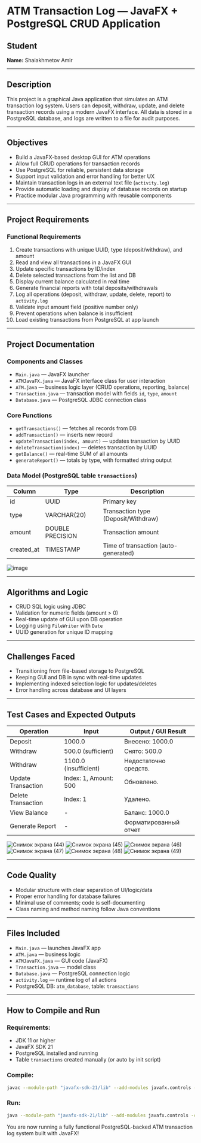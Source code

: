 # ATM Transaction Log — JavaFX + PostgreSQL CRUD Application

## Student
**Name:** Shaiakhmetov Amir

---

## Description
This project is a graphical Java application that simulates an ATM transaction log system. Users can deposit, withdraw, update, and delete transaction records using a modern JavaFX interface. All data is stored in a PostgreSQL database, and logs are written to a file for audit purposes.

---

## Objectives
- Build a JavaFX-based desktop GUI for ATM operations
- Allow full CRUD operations for transaction records
- Use PostgreSQL for reliable, persistent data storage
- Support input validation and error handling for better UX
- Maintain transaction logs in an external text file (`activity.log`)
- Provide automatic loading and display of database records on startup
- Practice modular Java programming with reusable components

---

## Project Requirements
### Functional Requirements
1. Create transactions with unique UUID, type (deposit/withdraw), and amount
2. Read and view all transactions in a JavaFX GUI
3. Update specific transactions by ID/index
4. Delete selected transactions from the list and DB
5. Display current balance calculated in real time
6. Generate financial reports with total deposits/withdrawals
7. Log all operations (deposit, withdraw, update, delete, report) to `activity.log`
8. Validate input amount field (positive number only)
9. Prevent operations when balance is insufficient
10. Load existing transactions from PostgreSQL at app launch

---

## Project Documentation
### Components and Classes
- `Main.java` — JavaFX launcher
- `ATMJavaFX.java` — JavaFX interface class for user interaction
- `ATM.java` — business logic layer (CRUD operations, reporting, balance)
- `Transaction.java` — transaction model with fields `id`, `type`, `amount`
- `Database.java` — PostgreSQL JDBC connection class

### Core Functions
- `getTransactions()` — fetches all records from DB
- `addTransaction()` — inserts new record
- `updateTransaction(index, amount)` — updates transaction by UUID
- `deleteTransaction(index)` — deletes transaction by UUID
- `getBalance()` — real-time SUM of all amounts
- `generateReport()` — totals by type, with formatted string output

### Data Model (PostgreSQL table `transactions`)
| Column       | Type              | Description                         |
|--------------|-------------------|-------------------------------------|
| id           | UUID              | Primary key                         |
| type         | VARCHAR(20)       | Transaction type (Deposit/Withdraw) |
| amount       | DOUBLE PRECISION  | Transaction amount                  |
| created_at   | TIMESTAMP         | Time of transaction (auto-generated)|

![image](https://github.com/user-attachments/assets/b013ed50-d2c7-4fa3-a35b-4f4ba3250503)


---

## Algorithms and Logic
- CRUD SQL logic using JDBC
- Validation for numeric fields (amount > 0)
- Real-time update of GUI upon DB operation
- Logging using `FileWriter` with `Date`
- UUID generation for unique ID mapping

---

## Challenges Faced
- Transitioning from file-based storage to PostgreSQL
- Keeping GUI and DB in sync with real-time updates
- Implementing indexed selection logic for updates/deletes
- Error handling across database and UI layers

---

## Test Cases and Expected Outputs
| Operation           | Input                  | Output / GUI Result                    |
|---------------------|------------------------|----------------------------------------|
| Deposit             | 1000.0                 | Внесено: 1000.0                        |
| Withdraw            | 500.0 (sufficient)     | Снято: 500.0                           |
| Withdraw            | 1100.0 (insufficient)  | Недостаточно средств.                  |
| Update Transaction  | Index: 1, Amount: 500  | Обновлено.                             |
| Delete Transaction  | Index: 1               | Удалено.                               |
| View Balance        | -                      | Баланс: 1000.0                         |
| Generate Report     | -                      | Форматированный отчет                  |

![Снимок экрана (44)](https://github.com/user-attachments/assets/93c622d5-b4ac-4f4c-8ffa-c4dac84d8c69)
![Снимок экрана (45)](https://github.com/user-attachments/assets/d022efd9-b2ea-4ac8-b85b-b306f2bf0f2d)
![Снимок экрана (46)](https://github.com/user-attachments/assets/1caea581-c738-4c47-a88d-b4a745765d6f)
![Снимок экрана (47)](https://github.com/user-attachments/assets/b24fc15e-795d-4596-853b-ecf649b5bd8f)
![Снимок экрана (48)](https://github.com/user-attachments/assets/bc7566ea-d0ba-431c-a427-d9bc331df418)
![Снимок экрана (49)](https://github.com/user-attachments/assets/799f9d51-1937-4e56-b640-69b61f05e2cb)

---

## Code Quality
- Modular structure with clear separation of UI/logic/data
- Proper error handling for database failures
- Minimal use of comments; code is self-documenting
- Class naming and method naming follow Java conventions

---

## Files Included
- `Main.java` — launches JavaFX app
- `ATM.java` — business logic
- `ATMJavaFX.java` — GUI code (JavaFX)
- `Transaction.java` — model class
- `Database.java` — PostgreSQL connection logic
- `activity.log` — runtime log of all actions
- PostgreSQL DB: `atm_database`, table: `transactions`

---

## How to Compile and Run
### Requirements:
- JDK 11 or higher
- JavaFX SDK 21
- PostgreSQL installed and running
- Table `transactions` created manually (or auto by init script)

### Compile:
```bash
javac --module-path "javafx-sdk-21/lib" --add-modules javafx.controls -cp ".;postgresql-42.7.5.jar" Main.java ATM.java ATMJavaFX.java Transaction.java Database.java
```

### Run:
```bash
java --module-path "javafx-sdk-21/lib" --add-modules javafx.controls -cp ".;postgresql-42.7.5.jar" Main
```
You are now running a fully functional PostgreSQL-backed ATM transaction log system built with JavaFX!

